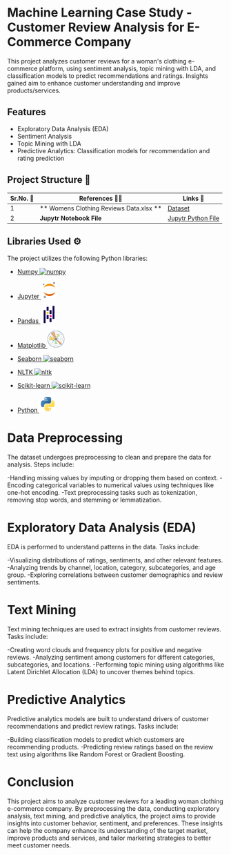 # Machine Learning Case Study - Customer Review Analysis for E-Commerce Company
This project analyzes customer reviews for a woman's clothing e-commerce platform, using sentiment analysis, topic mining with LDA, and classification models to predict recommendations and ratings. Insights gained aim to enhance customer understanding and improve products/services.

## Features
- Exploratory Data Analysis (EDA)
- Sentiment Analysis
- Topic Mining with LDA
- Predictive Analytics: Classification models for recommendation and rating prediction

## Project Structure 🔗

|**Sr.No. 🔢**|**References 👨‍💻**| **Links :link:**|
|------|--------------------|---------------------|
|1|  ** Womens Clothing Reviews Data.xlsx ** | [Dataset](https://github.com/Mahesh-Chincholkar/Customer-Review-Analysis-for-E-Commerce-Company-using-ML-/blob/main/Womens%20Clothing%20Reviews%20Data.xlsx)|
|2|     **Jupytr Notebook File** | [Jupytr Python File](https://github.com/Mahesh-Chincholkar/Customer-Review-Analysis-for-E-Commerce-Company-using-ML-/blob/main/Customer%20Review%20Analysis%20For%20Leading%20woman%20clothing%20E-Commerce%20Company..ipynb) |

## Libraries Used ⚙️

The project utilizes the following Python libraries:

* <a href="https://numpy.org/" target="_blank" rel="noreferrer">Numpy <img src="https://cdn.jsdelivr.net/gh/devicons/devicon/icons/numpy/numpy-original.svg" alt="numpy" width="40" height="40"/></a>

* <a href="https://jupyter.org/" target="_blank" rel="noreferrer">Jupyter <img src="https://github.com/Pavan-Jadhav/Pavan-Jadhav/blob/main/icons8-jupyter.svg" alt="jupyter" width="40" height="40"/> </a>

* <a href="https://pandas.pydata.org/" target="_blank" rel="noreferrer">Pandas <img src="https://raw.githubusercontent.com/devicons/devicon/2ae2a900d2f041da66e950e4d48052658d850630/icons/pandas/pandas-original.svg" alt="pandas" width="40" height="40"/> </a>

* <a href="https://matplotlib.org/" target="_blank" rel="noreferrer">Matplotlib <img src="https://raw.githubusercontent.com/devicons/devicon/master/icons/matplotlib/matplotlib-original.svg" alt="matplotlib" width="40" height="40"/> </a>

* <a href="https://seaborn.pydata.org/" target="_blank" rel="noreferrer">Seaborn <img src="https://cdn.jsdelivr.net/gh/devicons/devicon/icons/seaborn/seaborn-original.svg" alt="seaborn" width="40" height="40"/> </a>

* <a href="https://www.nltk.org/" target="_blank" rel="noreferrer">NLTK <img src="https://cdn.jsdelivr.net/gh/devicons/devicon/icons/nltk/nltk-original-wordmark.svg" alt="nltk" width="40" height="40"/> </a>

* <a href="https://scikit-learn.org/" target="_blank" rel="noreferrer">Scikit-learn <img src="https://cdn.jsdelivr.net/gh/devicons/devicon/icons/scikit_learn/scikit_learn-original.svg" alt="scikit-learn" width="40" height="40"/> </a>

* <a href="https://www.python.org" target="_blank" rel="noreferrer">Python <img src="https://raw.githubusercontent.com/devicons/devicon/master/icons/python/python-original.svg" alt="python" width="40" height="40"/> </a>

# Data Preprocessing
The dataset undergoes preprocessing to clean and prepare the data for analysis. Steps include:

-Handling missing values by imputing or dropping them based on context.
-Encoding categorical variables to numerical values using techniques like one-hot encoding.
-Text preprocessing tasks such as tokenization, removing stop words, and stemming or lemmatization.

# Exploratory Data Analysis (EDA)
EDA is performed to understand patterns in the data. Tasks include:

-Visualizing distributions of ratings, sentiments, and other relevant features.
-Analyzing trends by channel, location, category, subcategories, and age group.
-Exploring correlations between customer demographics and review sentiments.

# Text Mining
Text mining techniques are used to extract insights from customer reviews. Tasks include:

-Creating word clouds and frequency plots for positive and negative reviews.
-Analyzing sentiment among customers for different categories, subcategories, and locations.
-Performing topic mining using algorithms like Latent Dirichlet Allocation (LDA) to uncover themes behind topics.

# Predictive Analytics
Predictive analytics models are built to understand drivers of customer recommendations and predict review ratings. Tasks include:

-Building classification models to predict which customers are recommending products.
-Predicting review ratings based on the review text using algorithms like Random Forest or Gradient Boosting.

# Conclusion
This project aims to analyze customer reviews for a leading woman clothing e-commerce company. By preprocessing the data, conducting exploratory analysis, text mining, and predictive analytics, the project aims to provide insights into customer behavior, sentiment, and preferences. These insights can help the company enhance its understanding of the target market, improve products and services, and tailor marketing strategies to better meet customer needs.
